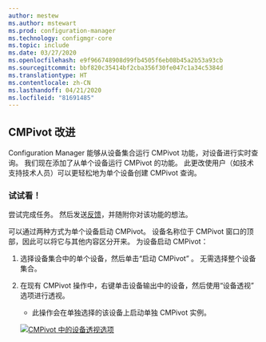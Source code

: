 ```yaml
---
author: mestew
ms.author: mstewart
ms.prod: configuration-manager
ms.technology: configmgr-core
ms.topic: include
ms.date: 03/27/2020
ms.openlocfilehash: e9f966748908d99fb4505f6eb08b45a2b53a93cb
ms.sourcegitcommit: bbf820c35414bf2cba356f30fe047c1a34c5384d
ms.translationtype: HT
ms.contentlocale: zh-CN
ms.lasthandoff: 04/21/2020
ms.locfileid: "81691485"
---
```

## <a name="improvements-to-cmpivot"></a><a name="bkmk_cmpivot"></a>CMPivot 改进
<!--6518631-->
Configuration Manager 能够从设备集合运行 CMPivot 功能，对设备进行实时查询。 我们现在添加了从单个设备运行 CMPivot 的功能。 此更改使用户（如技术支持技术人员）可以更轻松地为单个设备创建 CMPivot 查询。  

### <a name="try-it-out"></a>试试看！

尝试完成任务。 然后发送[反馈](../../technical-preview-2003.md#bkmk_feedback)，并随附你对该功能的想法。

可以通过两种方式为单个设备启动 CMPivot。 设备名称位于 CMPivot 窗口的顶部，因此可以将它与其他内容区分开来。 为设备启动 CMPivot：

1. 选择设备集合中的单个设备，然后单击“启动 CMPivot”  。 无需选择整个设备集合。
1. 在现有 CMPivot 操作中，右键单击设备输出中的设备，然后使用“设备透视”  选项进行透视。
   - 此操作会在单独选择的该设备上启动单独 CMPivot 实例。

   [![CMPivot 中的设备透视选项](../../media/6518631-device-pivot.png)](../../media/6518631-device-pivot.png#lightbox)
